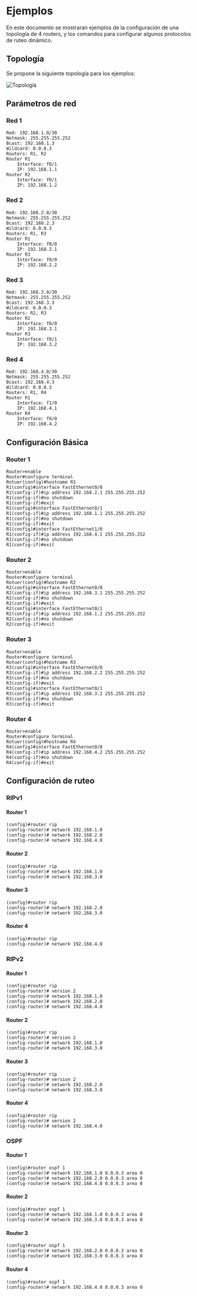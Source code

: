 # Ejemplos

En este documento se mostraran ejemplos de la configuración de una topología de 4 routers, y los comandos para configurar algunos protocolos de ruteo dinámico.

## Topología

Se propone la siguiente topología para los ejemplos:

![Topología](http://i.imgur.com/csA8Mha.png)

##   Parámetros de red

### Red 1
```
Red: 192.168.1.0/30
Netmask: 255.255.255.252
Bcast: 192.168.1.3
Wildcard: 0.0.0.3
Routers: R1, R2
Router R1
    Interface: f0/1
    IP: 192.168.1.1
Router R2
    Interface: f0/1
    IP: 192.168.1.2
```
### Red 2
```
Red: 192.168.2.0/30
Netmask: 255.255.255.252
Bcast: 192.168.2.3
Wildcard: 0.0.0.3
Routers: R1, R3
Router R1
    Interface: f0/0
    IP: 192.168.2.1
Router R3
    Interface: f0/0
    IP: 192.168.2.2
```
### Red 3
```
Red: 192.168.3.0/30
Netmask: 255.255.255.252
Bcast: 192.168.3.3
Wildcard: 0.0.0.3
Routers: R2, R3
Router R2
    Interface: f0/0
    IP: 192.168.3.1
Router R3
    Interface: f0/1
    IP: 192.168.3.2
```
### Red 4
```
Red: 192.168.4.0/30
Netmask: 255.255.255.252
Bcast: 192.168.4.3
Wildcard: 0.0.0.3
Routers: R1, R4
Router R1
    Interface: f1/0
    IP: 192.168.4.1
Router R4
    Interface: f0/0
    IP: 192.168.4.2
```

##   Configuración Básica   ##

### Router 1

```
Router>enable
Router#configure terminal
Rotuer(config)#hostname R1
R1(config)#interface FastEthernet0/0
R1(config-if)#ip address 192.168.2.1 255.255.255.252
R1(config-if)#no shutdown
R1(config-if)#exit
R1(config)#interface FastEthernet0/1
R1(config-if)#ip address 192.168.1.1 255.255.255.252
R1(config-if)#no shutdown
R1(config-if)#exit
R1(config)#interface FastEthernet1/0
R1(config-if)#ip address 192.168.4.1 255.255.255.252
R1(config-if)#no shutdown
R1(config-if)#exit
```

### Router 2

```
Router>enable
Router#configure terminal
Rotuer(config)#hostname R2
R2(config)#interface FastEthernet0/0
R2(config-if)#ip address 192.168.3.1 255.255.255.252
R2(config-if)#no shutdown
R2(config-if)#exit
R2(config)#interface FastEthernet0/1
R2(config-if)#ip address 192.168.1.2 255.255.255.252
R2(config-if)#no shutdown
R2(config-if)#exit
```

### Router 3

```
Router>enable
Router#configure terminal
Rotuer(config)#hostname R3
R3(config)#interface FastEthernet0/0
R3(config-if)#ip address 192.168.2.2 255.255.255.252
R3(config-if)#no shutdown
R3(config-if)#exit
R3(config)#interface FastEthernet0/1
R3(config-if)#ip address 192.168.3.2 255.255.255.252
R3(config-if)#no shutdown
R3(config-if)#exit
```

### Router 4

```
Router>enable
Router#configure terminal
Rotuer(config)#hostname R4
R4(config)#interface FastEthernet0/0
R4(config-if)#ip address 192.168.4.2 255.255.255.252
R4(config-if)#no shutdown
R4(config-if)#exit
```

## Configuración de ruteo

### RIPv1

#### Router 1

```
(config)#router rip
(config-router)# network 192.168.1.0
(config-router)# network 192.168.2.0
(config-router)# network 192.168.4.0
```

#### Router 2 

```
(config)#router rip
(config-router)# network 192.168.1.0
(config-router)# network 192.168.3.0
```

#### Router 3

```
(config)#router rip
(config-router)# network 192.168.2.0
(config-router)# network 192.168.3.0
```

#### Router 4

```
(config)#router rip
(config-router)# network 192.168.4.0
```

### RIPv2

#### Router 1

```
(config)#router rip
(config-router)# version 2
(config-router)# network 192.168.1.0
(config-router)# network 192.168.2.0
(config-router)# network 192.168.4.0
```

#### Router 2

```
(config)#router rip
(config-router)# version 2
(config-router)# network 192.168.1.0
(config-router)# network 192.168.3.0
```

#### Router 3

```
(config)#router rip
(config-router)# version 2
(config-router)# network 192.168.2.0
(config-router)# network 192.168.3.0
```

#### Router 4

```
(config)#router rip
(config-router)# version 2
(config-router)# network 192.168.4.0
```

### OSPF

#### Router 1

```
(config)#router ospf 1
(config-router)# network 192.168.1.0 0.0.0.3 area 0
(config-router)# network 192.168.2.0 0.0.0.3 area 0
(config-router)# network 192.168.4.0 0.0.0.3 area 0
```

#### Router 2

```
(config)#router ospf 1
(config-router)# network 192.168.1.0 0.0.0.3 area 0
(config-router)# network 192.168.3.0 0.0.0.3 area 0
```

#### Router 3

```
(config)#router ospf 1
(config-router)# network 192.168.2.0 0.0.0.3 area 0
(config-router)# network 192.168.3.0 0.0.0.3 area 0
```

#### Router 4

```
(config)#router ospf 1
(config-router)# network 192.168.4.0 0.0.0.3 area 0
```
